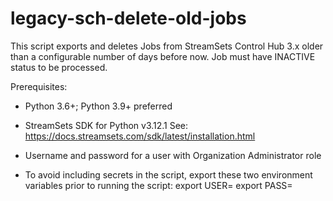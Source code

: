 # legacy-sch-delete-old-jobs


This script exports and deletes Jobs from StreamSets Control Hub 3.x
older than a configurable number of days before now. Job must have
INACTIVE status to be processed.

Prerequisites:
 - Python 3.6+; Python 3.9+ preferred

 - StreamSets SDK for Python v3.12.1
   See: https://docs.streamsets.com/sdk/latest/installation.html

 - Username and password for a user with Organization Administrator role
 - To avoid including secrets in the script, export these two environment variables
   prior to running the script:
        export USER=<your Org Admin USER ID>
        export PASS=<your PASSWORD>
